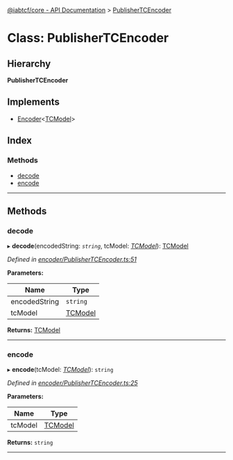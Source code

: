 [@iabtcf/core - API Documentation](../README.md) > [PublisherTCEncoder](../classes/publishertcencoder.md)

# Class: PublisherTCEncoder

## Hierarchy

**PublisherTCEncoder**

## Implements

* [Encoder](../interfaces/encoder.md)<[TCModel](tcmodel.md)>

## Index

### Methods

* [decode](publishertcencoder.md#decode)
* [encode](publishertcencoder.md#encode)

---

## Methods

<a id="decode"></a>

###  decode

▸ **decode**(encodedString: *`string`*, tcModel: *[TCModel](tcmodel.md)*): [TCModel](tcmodel.md)

*Defined in [encoder/PublisherTCEncoder.ts:51](https://github.com/chrispaterson/iabtcf-es/blob/5097780/modules/core/src/encoder/PublisherTCEncoder.ts#L51)*

**Parameters:**

| Name | Type |
| ------ | ------ |
| encodedString | `string` |
| tcModel | [TCModel](tcmodel.md) |

**Returns:** [TCModel](tcmodel.md)

___
<a id="encode"></a>

###  encode

▸ **encode**(tcModel: *[TCModel](tcmodel.md)*): `string`

*Defined in [encoder/PublisherTCEncoder.ts:25](https://github.com/chrispaterson/iabtcf-es/blob/5097780/modules/core/src/encoder/PublisherTCEncoder.ts#L25)*

**Parameters:**

| Name | Type |
| ------ | ------ |
| tcModel | [TCModel](tcmodel.md) |

**Returns:** `string`

___

